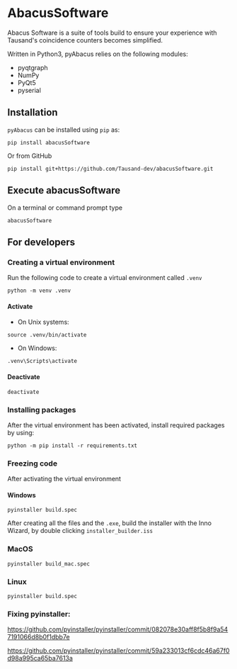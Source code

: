 # AbacusSoftware
Abacus Software is a suite of tools build to ensure your experience with Tausand's coincidence counters becomes simplified.

Written in Python3, pyAbacus relies on the following modules:

- pyqtgraph
- NumPy
- PyQt5
- pyserial


## Installation
`pyAbacus` can be installed using `pip` as: 
```
pip install abacusSoftware
```

Or from GitHub
```
pip install git+https://github.com/Tausand-dev/abacusSoftware.git
```

## Execute abacusSoftware
On a terminal or command prompt type
```
abacusSoftware
```

## For developers
### Creating a virtual environment
Run the following code to create a virtual environment called `.venv`
```
python -m venv .venv
```

#### Activate
- On Unix systems:
```
source .venv/bin/activate
```
- On Windows:
```
.venv\Scripts\activate
```

#### Deactivate
```
deactivate
```

### Installing packages
After the virtual environment has been activated, install required packages by using:
```
python -m pip install -r requirements.txt
```

### Freezing code
After activating the virtual environment
#### Windows
```
pyinstaller build.spec
```

After creating all the files and the `.exe`, build the installer with the Inno Wizard,
by double clicking `installer_builder.iss`

### MacOS
```
pyinstaller build_mac.spec
```

### Linux
```
pyinstaller build.spec
```

### Fixing pyinstaller:
https://github.com/pyinstaller/pyinstaller/commit/082078e30aff8f5b8f9a547191066d8b0f1dbb7e

https://github.com/pyinstaller/pyinstaller/commit/59a233013cf6cdc46a67f0d98a995ca65ba7613a
